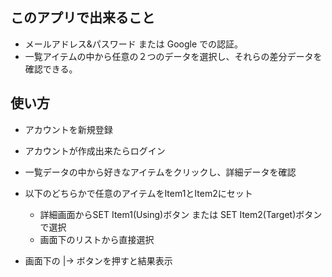 ## このアプリで出来ること

- メールアドレス&パスワード または Google での認証。
- 一覧アイテムの中から任意の２つのデータを選択し、それらの差分データを確認できる。

## 使い方

- アカウントを新規登録

- アカウントが作成出来たらログイン

- 一覧データの中から好きなアイテムをクリックし、詳細データを確認

- 以下のどちらかで任意のアイテムをItem1とItem2にセット
    - 詳細画面からSET Item1(Using)ボタン または SET Item2(Target)ボタンで選択
    - 画面下のリストから直接選択

- 画面下の |→ ボタンを押すと結果表示
